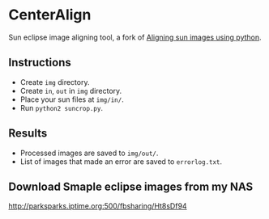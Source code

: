 # CenterAlign

Sun eclipse image aligning tool, a fork of [Aligning sun images using python](https://labjg.wordpress.com/2013/04/01/aligning-sun-images-using-python/).

## Instructions

- Create `img` directory.
- Create `in`, `out` in `img` directory.
- Place your sun files at `img/in/`.
- Run `python2 suncrop.py`.

## Results

- Processed images are saved to `img/out/`.
- List of images that made an error are saved to `errorlog.txt`.

## Download Smaple eclipse images from my NAS
 http://parksparks.iptime.org:500/fbsharing/Ht8sDf94
 
 
